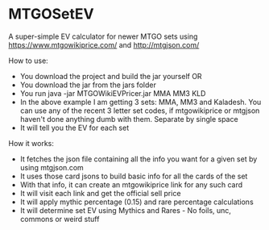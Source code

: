 # MTGOSetEV

A super-simple EV calculator for newer MTGO sets using https://www.mtgowikiprice.com/ and http://mtgjson.com/

How to use:

* You download the project and build the jar yourself 
OR 
* You download the jar from the jars folder
* You run java -jar MTGOWikiEVPricer.jar MMA MM3 KLD
* In the above example I am getting 3 sets: MMA, MM3 and Kaladesh. You can use any of the recent 3 letter set codes, if mtgowikiprice or mtgjson haven't done anything dumb with them. Separate by single space
* It will tell you the EV for each set

How it works:

* It fetches the json file containing all the info you want for a given set by using mtgjson.com
* It uses those card jsons to build basic info for all the cards of the set
* With that info, it can create an mtgowikiprice link for any such card
* It will visit each link and get the official sell price
* It will apply mythic percentage (0.15) and rare percentage calculations
* It will determine set EV using Mythics and Rares - No foils, unc, commons or weird stuff
